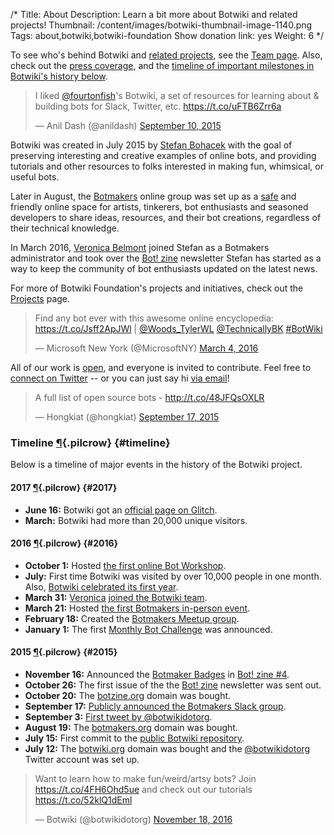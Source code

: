 /*
Title: About
Description: Learn a bit more about Botwiki and related projects!
Thumbnail: /content/images/botwiki-thumbnail-image-1140.png
Tags: about,botwiki,botwiki-foundation
Show donation link: yes
Weight: 6
*/

<div class="note">
  <p>
    To see who's behind Botwiki and <a href="/projects/">related projects</a>, see the <a href="/about/team/">Team page</a>. Also, check out the <a href="/about/press/">press coverage</a>, and the <a href="#timeline">timeline of important milestones in Botwiki's history below</a>.
  </p>
</div>


<blockquote class="twitter-tweet" data-cards="hidden" lang="en"><p lang="en" dir="ltr">I liked <a href="https://twitter.com/fourtonfish">@fourtonfish</a>&#39;s Botwiki, a set of resources for learning about &amp; building bots for Slack, Twitter, etc. <a href="https://t.co/uFTB6Zrr6a">https://t.co/uFTB6Zrr6a</a></p>&mdash; Anil Dash (@anildash) <a href="https://twitter.com/anildash/status/642120992932933632">September 10, 2015</a></blockquote>


Botwiki was created in July 2015 by [Stefan Bohacek](/about/team#stefan) with the goal of preserving interesting and creative examples of online bots, and providing tutorials and other resources to folks interested in making fun, whimsical, or useful bots. 

Later in August, the [Botmakers](https://botmakers.org/) online group was set up as a [safe](https://github.com/botwiki/botmakers.org/blob/master/Code%20of%20Conduct.md) and friendly online space for artists, tinkerers, bot enthusiasts and seasoned developers to share ideas, resources, and their bot creations, regardless of their technical knowledge.

In March 2016, [Veronica Belmont](/about/team#veronica) joined Stefan as a Botmakers administrator and took over the [Bot! zine](https://botzine.org/) newsletter Stefan has started as a way to keep the community of bot enthusiasts updated on the latest news.

For more of Botwiki Foundation's projects and initiatives, check out the [Projects](/projects) page.

<blockquote class="twitter-tweet" data-lang="en"><p lang="en" dir="ltr">Find any bot ever with this awesome online encyclopedia: <a href="https://t.co/Jsff2ApJWl">https://t.co/Jsff2ApJWl</a> | <a href="https://twitter.com/Woods_TylerWL">@Woods_TylerWL</a> <a href="https://twitter.com/TechnicallyBK">@TechnicallyBK</a> <a href="https://twitter.com/hashtag/BotWiki?src=hash">#BotWiki</a></p>&mdash; Microsoft New York (@MicrosoftNY) <a href="https://twitter.com/MicrosoftNY/status/705839362248982529">March 4, 2016</a></blockquote>


All of our work is [open](https://github.com/botwiki/), and everyone is invited to contribute. Feel free to [connect on Twitter](https://twitter.com/botwikidotorg) -- or you can just say hi [via email](mailto:stefan@botwiki.org?cc=v@veronicabelmont.com)!

<blockquote class="twitter-tweet" data-cards="hidden" lang="en"><p lang="en" dir="ltr">A full list of open source bots - <a href="http://t.co/48JFQsOXLR">http://t.co/48JFQsOXLR</a></p>&mdash; Hongkiat (@hongkiat) <a href="https://twitter.com/hongkiat/status/644447055847530496">September 17, 2015</a></blockquote>


### Timeline [¶](#timeline){.pilcrow} {#timeline}

Below is a timeline of major events in the history of the Botwiki project.

#### 2017 [¶](#2017){.pilcrow} {#2017}

- **June 16:** Botwiki got an [official page on Glitch](https://glitch.com/botwiki).
- **March:** Botwiki had more than 20,000 unique visitors.

#### 2016 [¶](#2016){.pilcrow} {#2016}

- **October 1:** Hosted [the first online Bot Workshop](https://botwiki.org/bot-workshops/botmaking-from-the-ground-up/).
- **July:** First time Botwiki was visited by over 10,000 people in one month. Also, [Botwiki celebrated its first year](https://fourtonfish.com/blog/2016-07-13-botwiki-one-year/).
- **March 31:** [Veronica](/about/team/#veronica) [joined the Botwiki team](https://github.com/botwiki/botwiki.org/commit/ba19c71042bdb8c7b36fc6a8c214f6d874dab543).
- **March 21:** Hosted [the first Botmakers in-person event](http://www.meetup.com/botmakers/events/228956424/).
- **February 18:** Created the [Botmakers Meetup group](http://www.meetup.com/botmakers/).
- **January 1:** The first [Monthly Bot Challenge](https://botwiki.org/monthly-bot-challenge/) was announced.

#### 2015 [¶](#2015){.pilcrow} {#2015}

- **November 16:** Announced the [Botmaker Badges](/botmaker-badges) in [Bot! zine #4](http://tinyletter.com/botzine/letters/the-bot-zine-issue-4).
- **October 26:** The first issue of the the [Bot! zine](http://tinyletter.com/botzine/letters/the-bot-zine-issue-1) newsletter was sent out.
- **October 20:** The [botzine.org](https://botzine.org) domain was bought.
- **September 17:** [Publicly announced the Botmakers Slack group](https://twitter.com/botwikidotorg/status/644517400738709504).
- **September 3:** [First tweet by @botwikidotorg](https://twitter.com/botwikidotorg/status/639459648580489216).
- **August 19:** The [botmakers.org](https://botmakers.org) domain was bought.
- **July 15:** First commit to the [public Botwiki repository](https://github.com/botwiki/botwiki.org/commit/590928d96bc33175a4417880375ee4e9032e79ef).
- **July 12:** The [botwiki.org](https://botwiki.org) domain was bought and the [@botwikidotorg](https://twitter.com/botwikidotorg) Twitter account was set up.


<blockquote class="twitter-tweet" data-lang="en"><p lang="en" dir="ltr">Want to learn how to make fun/weird/artsy bots? Join <a href="https://t.co/4FH6Ohd5ue">https://t.co/4FH6Ohd5ue</a>  and check out our tutorials <a href="https://t.co/52klQ1dEml">https://t.co/52klQ1dEml</a></p>&mdash; Botwiki (@botwikidotorg) <a href="https://twitter.com/botwikidotorg/status/799687419259797504">November 18, 2016</a></blockquote>

<script async src="//platform.twitter.com/widgets.js" charset="utf-8"></script>
